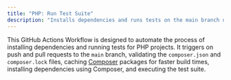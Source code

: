 ```yaml
---
title: "PHP: Run Test Suite"
description: "Installs dependencies and runs tests on the main branch using Composer."
---
```


This GitHub Actions Workflow is designed to automate the process of installing dependencies and running tests for PHP projects. It triggers on push and pull requests to the `main` branch, validating the `composer.json` and `composer.lock` files, caching [Composer](https://getcomposer.org/) packages for faster build times, installing dependencies using Composer, and executing the test suite.
